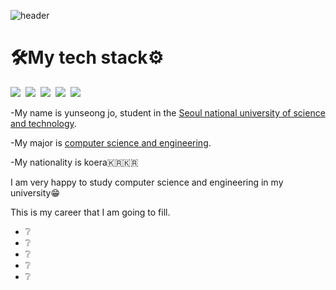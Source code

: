 ![header](https://capsule-render.vercel.app/api?type=slice&color=auto&height=250&section=header&text=YunSeong&nbsp;Jo&fontSize=60)

# :hammer_and_wrench:__My tech stack__:gear:
<img src="https://img.shields.io/badge/C-A8B9CC?style=flat-square&logo=C&logoColor=white"/></a>&nbsp;
<img src="https://img.shields.io/badge/C++-00599C?style=flat-square&logo=C++&logoColor=white"/></a>&nbsp;
<img src="https://img.shields.io/badge/Python-3766AB?style=flat-square&logo=Python&logoColor=white"/></a>&nbsp;
<img src="https://img.shields.io/badge/Java-007396?style=flat-square&logo=Java&logoColor=white"/></a>&nbsp;
<img src="https://img.shields.io/badge/JavaScript-F7DF1E?style=flat-square&logo=JavaScript&logoColor=white"/></a>&nbsp;

-My name is yunseong jo, student in the [Seoul national university of science and technology](https://www.seoultech.ac.kr/).

-My major is [computer science and engineering](https://computer.seoultech.ac.kr/).

-My nationality is koera:kr::kr:

I am very happy to study computer science and engineering in my university:grin:

This is my career that I am going to fill.  
 * :grey_question:  
 * :grey_question:  
 * :grey_question:  
 * :grey_question:  
 * :grey_question: 

